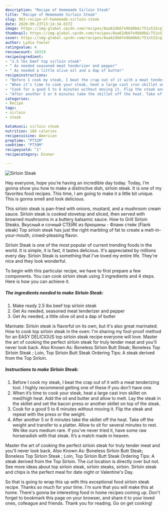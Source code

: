 ```yaml
---
description: "Recipe of Homemade Sirloin Steak"
title: "Recipe of Homemade Sirloin Steak"
slug: 963-recipe-of-homemade-sirloin-steak
date: 2020-09-23T13:14:34.637Z
image: https://img-global.cpcdn.com/recipes/8aa62db6fe9bb0b6/751x532cq70/sirloin-steak-recipe-main-photo.jpg
thumbnail: https://img-global.cpcdn.com/recipes/8aa62db6fe9bb0b6/751x532cq70/sirloin-steak-recipe-main-photo.jpg
cover: https://img-global.cpcdn.com/recipes/8aa62db6fe9bb0b6/751x532cq70/sirloin-steak-recipe-main-photo.jpg
author: Lydia Fowler
ratingvalue: 4
reviewcount: 16319
recipeingredient:
- "2.5 lbs beef top sirloin steak"
- " As needed seasoned meat tenderizer and pepper"
- " As needed a little olive oil and a dap of butter"
recipeinstructions:
- "Before I cook my steak, I beat the crap out of it with a meat tenderizing tool. I highly recommend getting one of these if you don’t have one."
- "When it’s time to cook your steak, heat a large cast iron skillet on med/high heat. Add the oil and butter and allow to melt. Lay the steak in the skillet and set the bacon press or another skillet on top of the steak."
- "Cook for a good 5 to 6 minutes without moving it. Flip the steak and repeat with the press or the weight."
- "After another 5 or 6 minutes take the skillet off the heat. Take off the weight and transfer to a platter. Allow to sit for several minutes to rest. We like ours medium rare. If you’ve never tried it, have some raw horseradish with that steak. It’s a match made in heaven."
categories:
- Recipe
tags:
- sirloin
- steak

katakunci: sirloin steak 
nutrition: 168 calories
recipecuisine: American
preptime: "PT32M"
cooktime: "PT39M"
recipeyield: "1"
recipecategory: Dinner

---
```



![Sirloin Steak](https://img-global.cpcdn.com/recipes/8aa62db6fe9bb0b6/751x532cq70/sirloin-steak-recipe-main-photo.jpg)

Hey everyone, hope you're having an incredible day today. Today, I'm gonna show you how to make a distinctive dish, sirloin steak. It is one of my favorites food recipes. This time, I am going to make it a little bit unique. This is gonna smell and look delicious.

This sirloin steak is pan-fried with onions, mustard, and a mushroom cream sauce. Sirloin steak is cooked stovetop and sliced, then served with browned mushrooms in a buttery balsamic sauce. How to Grill Sirloin Steaks. Вкусный и сочный СТЕЙК из брюшины - Фланк стейк (Flank steak) Top sirloin steak has just the right marbling of fat to create a melt-in-your-mouth, crowd-pleasing flavor.

Sirloin Steak is one of the most popular of current trending foods in the world. It is simple, it is fast, it tastes delicious. It's appreciated by millions every day. Sirloin Steak is something that I've loved my entire life. They're nice and they look wonderful.


To begin with this particular recipe, we have to first prepare a few components. You can cook sirloin steak using 3 ingredients and 4 steps. Here is how you can achieve it.

<!--inarticleads1-->

##### The ingredients needed to make Sirloin Steak:

1. Make ready 2.5 lbs beef top sirloin steak
1. Get  As needed, seasoned meat tenderizer and pepper
1. Get  As needed, a little olive oil and a dap of butter


Marinate: Sirloin steak is flavorful on its own, but it&#39;s also great marinated. How to cook top sirloin steak in the oven: I&#39;m sharing my fool-proof method for an EASY DELICIOUS top sirloin steak recipe everyone will love. Master the art of cooking the perfect sirloin steak for truly tender meat and you&#39;ll never look back. Also Known As: Boneless Sirloin Butt Steak; Boneless Top Sirloin Steak ; Loin, Top Sirloin Butt Steak Ordering Tips: A steak derived from the Top Sirloin. 

<!--inarticleads2-->

##### Instructions to make Sirloin Steak:

1. Before I cook my steak, I beat the crap out of it with a meat tenderizing tool. I highly recommend getting one of these if you don’t have one.
1. When it’s time to cook your steak, heat a large cast iron skillet on med/high heat. Add the oil and butter and allow to melt. Lay the steak in the skillet and set the bacon press or another skillet on top of the steak.
1. Cook for a good 5 to 6 minutes without moving it. Flip the steak and repeat with the press or the weight.
1. After another 5 or 6 minutes take the skillet off the heat. Take off the weight and transfer to a platter. Allow to sit for several minutes to rest. We like ours medium rare. If you’ve never tried it, have some raw horseradish with that steak. It’s a match made in heaven.


Master the art of cooking the perfect sirloin steak for truly tender meat and you&#39;ll never look back. Also Known As: Boneless Sirloin Butt Steak; Boneless Top Sirloin Steak ; Loin, Top Sirloin Butt Steak Ordering Tips: A steak derived from the Top Sirloin. The cut location is directly over but not. See more ideas about top sirloin steak, sirloin steaks, sirloin. Sirloin steak and chips is the perfect meal for date night or Valentine&#39;s Day. 

So that is going to wrap this up with this exceptional food sirloin steak recipe. Thanks so much for your time. I'm sure that you will make this at home. There's gonna be interesting food in home recipes coming up. Don't forget to bookmark this page on your browser, and share it to your loved ones, colleague and friends. Thank you for reading. Go on get cooking!

